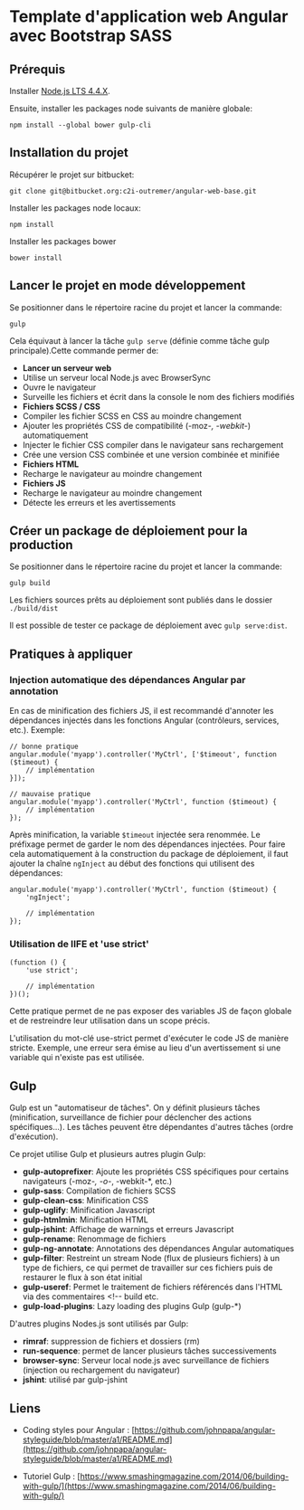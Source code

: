 # Template d'application web Angular avec Bootstrap SASS

## Prérequis

Installer [Node.js LTS 4.4.X](https://nodejs.org).

Ensuite, installer les packages node suivants de manière globale:

    npm install --global bower gulp-cli

## Installation du projet

Récupérer le projet sur bitbucket:

    git clone git@bitbucket.org:c2i-outremer/angular-web-base.git

Installer les packages node locaux:

    npm install
    
Installer les packages bower

    bower install
    
## Lancer le projet en mode développement

Se positionner dans le répertoire racine du projet et lancer la commande:

    gulp

Cela équivaut à lancer la tâche `gulp serve` (définie comme tâche gulp principale).Cette commande permer de:

- **Lancer un serveur web**
 - Utilise un serveur local Node.js avec BrowserSync
 - Ouvre le navigateur
 - Surveille les fichiers et écrit dans la console le nom des fichiers modifiés
- **Fichiers SCSS / CSS**
 - Compiler les fichier SCSS en CSS au moindre changement
 - Ajouter les propriétés CSS de compatibilité (-moz-*, -webkit-*) automatiquement
 - Injecter le fichier CSS compiler dans le navigateur sans rechargement
 - Crée une version CSS combinée et une version combinée et minifiée
- **Fichiers HTML**
 - Recharge le navigateur au moindre changement
- **Fichiers JS**
 - Recharge le navigateur au moindre changement
 - Détecte les erreurs et les avertissements

## Créer un package de déploiement pour la production

Se positionner dans le répertoire racine du projet et lancer la commande:

    gulp build

Les fichiers sources prêts au déploiement sont publiés dans le dossier `./build/dist`

Il est possible de tester ce package de déploiement avec `gulp serve:dist`.

## Pratiques à appliquer

### Injection automatique des dépendances Angular par annotation

En cas de minification des fichiers JS, il est recommandé d'annoter les dépendances injectés dans les fonctions Angular (contrôleurs, services, etc.). Exemple:

	// bonne pratique
	angular.module('myapp').controller('MyCtrl', ['$timeout', function ($timeout) {
	    // implémentation
	}]);
	
	// mauvaise pratique
	angular.module('myapp').controller('MyCtrl', function ($timeout) {
	    // implémentation
	});

Après minification, la variable `$timeout` injectée sera renommée. Le préfixage permet de garder le nom des dépendances injectées. Pour faire cela automatiquement à la construction du package de déploiement, il faut ajouter la chaîne `ngInject` au début des fonctions qui utilisent des dépendances:

	angular.module('myapp').controller('MyCtrl', function ($timeout) {
	    'ngInject';

	    // implémentation
	});

### Utilisation de IIFE et 'use strict'

	(function () {
	    'use strict';

	    // implémentation
	})();

Cette pratique permet de ne pas exposer des variables JS de façon globale et de restreindre leur utilisation dans un scope précis.

L'utilisation du mot-clé use-strict permet d'exécuter le code JS de manière stricte. Exemple, une erreur sera émise au lieu d'un avertissement si une variable qui n'existe pas est utilisée.

## Gulp

Gulp est un "automatiseur de tâches". On y définit plusieurs tâches (minification, surveillance de fichier pour déclencher des actions spécifiques...). Les tâches peuvent être dépendantes d'autres tâches (ordre d'exécution).

Ce projet utilise Gulp et plusieurs autres plugin Gulp:

-  **gulp-autoprefixer**: Ajoute les propriétés CSS spécifiques pour certains navigateurs (-moz-*, -o-*, -webkit-*, etc.)
-  **gulp-sass**: Compilation de fichiers SCSS
-  **gulp-clean-css**: Minification CSS
-  **gulp-uglify**: Minification Javascript
-  **gulp-htmlmin**: Minification HTML
-  **gulp-jshint**: Affichage de warnings et erreurs Javascript
-  **gulp-rename**: Renommage de fichiers
-  **gulp-ng-annotate**: Annotations des dépendances Angular automatiques
-  **gulp-filter**: Restreint un stream Node (flux de plusieurs fichiers) à un type de fichiers, ce qui permet de travailler sur ces fichiers puis de restaurer le flux à son état initial
-  **gulp-useref**: Permet le traitement de fichiers référencés dans l'HTML via des commentaires <!-- build etc.
-  **gulp-load-plugins**: Lazy loading des plugins Gulp (gulp-*)

D'autres plugins Nodes.js sont utilisés par Gulp:

- **rimraf**: suppression de fichiers et dossiers (rm)
- **run-sequence**: permet de lancer plusieurs tâches successivements
- **browser-sync**: Serveur local node.js avec surveillance de fichiers (injection ou rechargement du navigateur)
- **jshint**: utilisé par gulp-jshint

## Liens

- Coding styles pour Angular : [https://github.com/johnpapa/angular-styleguide/blob/master/a1/README.md](https://github.com/johnpapa/angular-styleguide/blob/master/a1/README.md)

- Tutoriel Gulp : [https://www.smashingmagazine.com/2014/06/building-with-gulp/](https://www.smashingmagazine.com/2014/06/building-with-gulp/)